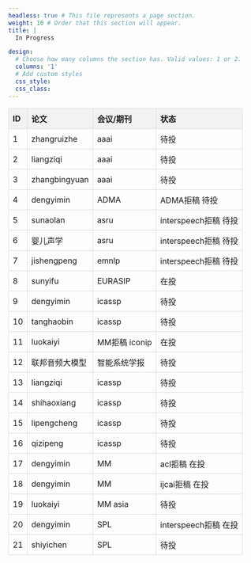 ```yaml
---
headless: true # This file represents a page section.
weight: 10 # Order that this section will appear.
title: |
  In Progress

design:
  # Choose how many columns the section has. Valid values: 1 or 2.
  columns: '1'
  # Add custom styles
  css_style:
  css_class:
---
```

<style>
  table {
    border-collapse: collapse;
  }

  th {
    background-color: #f2f2f2;
    border: 1px solid #ddd;
    padding: 8px;
    text-align: left;
  }

  td {
    border: 1px solid #ddd;
    padding: 8px;
  }
</style>
<div align=center>


<table>
  <tr>
    <th>ID</th>
    <th>论文</th>
    <th>会议/期刊</th>
    <th>状态</th>
  </tr>
  <tr>
    <td>1</td>
    <td>zhangruizhe</td>
    <td>aaai</td>
    <td>待投</td>
  </tr>
  <tr>
    <td>2</td>
    <td>liangziqi</td>
    <td>aaai</td>
    <td>待投</td>
  </tr>
  <tr>
    <td>3</td>
    <td>zhangbingyuan</td>
    <td>aaai</td>
    <td>待投</td>
  </tr>
  <tr>
    <td>4</td>
    <td>dengyimin</td>
    <td>ADMA</td>
    <td>ADMA拒稿 待投</td>
  </tr>
  <tr>
    <td>5</td>
    <td>sunaolan</td>
    <td>asru</td>
    <td>interspeech拒稿 待投</td>
  </tr>
  <tr>
    <td>6</td>
    <td>婴儿声学</td>
    <td>asru</td>
    <td>interspeech拒稿 待投</td>
  </tr>
  <tr>
    <td>7</td>
    <td>jishengpeng</td>
    <td>emnlp</td>
    <td>interspeech拒稿 待投</td>
  </tr>
  <tr>
    <td>8</td>
    <td>sunyifu</td>
    <td>EURASIP</td>
    <td>在投</td>
  </tr>
  <tr>
    <td>9</td>
    <td>dengyimin</td>
    <td>icassp</td>
    <td>待投</td>
  </tr>
  <tr>
    <td>10</td>
    <td>tanghaobin</td>
    <td>icassp</td>
    <td>待投</td>
  </tr>
  <tr>
    <td>11</td>
    <td>luokaiyi</td>
    <td>MM拒稿 iconip</td>
    <td>在投</td>
  </tr>
  <tr>
    <td>12</td>
    <td>联邦音频大模型</td>
    <td>智能系统学报</td>
    <td>待投</td>
  </tr>
  <tr>
    <td>13</td>
    <td>liangziqi</td>
    <td>icassp</td>
    <td>待投</td>
  </tr>
  <tr>
    <td>14</td>
    <td>shihaoxiang</td>
    <td>icassp</td>
    <td>待投</td>
  </tr>
  <tr>
    <td>15</td>
    <td>lipengcheng</td>
    <td>icassp</td>
    <td>待投</td>
  </tr>
  <tr>
    <td>16</td>
    <td>qizipeng</td>
    <td>icassp</td>
    <td>待投</td>
  </tr>
  <tr>
    <td>17</td>
    <td>dengyimin</td>
    <td>MM</td>
    <td>acl拒稿 在投</td>
  </tr>
  <tr>
    <td>18</td>
    <td>dengyimin</td>
    <td>MM</td>
    <td>ijcai拒稿 在投</td>
  </tr>
  <tr>
    <td>19</td>
    <td>luokaiyi</td>
    <td>MM asia</td>
    <td>待投</td>
  </tr>
  <tr>
    <td>20</td>
    <td>dengyimin</td>
    <td>SPL</td>
    <td>interspeech拒稿 在投</td>
  </tr>
  <tr>
    <td>21</td>
    <td>shiyichen</td>
    <td>SPL</td>
    <td>待投</td>
  </tr>
</table>


</div>